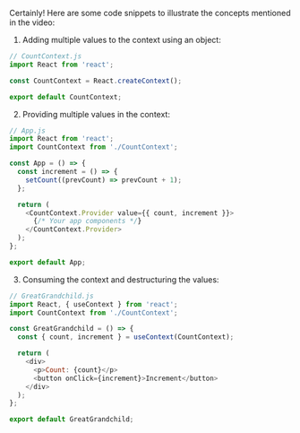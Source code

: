 Certainly! Here are some code snippets to illustrate the concepts mentioned in the video:

1. Adding multiple values to the context using an object:
```javascript
// CountContext.js
import React from 'react';

const CountContext = React.createContext();

export default CountContext;
```

2. Providing multiple values in the context:
```javascript
// App.js
import React from 'react';
import CountContext from './CountContext';

const App = () => {
  const increment = () => {
    setCount((prevCount) => prevCount + 1);
  };

  return (
    <CountContext.Provider value={{ count, increment }}>
      {/* Your app components */}
    </CountContext.Provider>
  );
};

export default App;
```

3. Consuming the context and destructuring the values:
```javascript
// GreatGrandchild.js
import React, { useContext } from 'react';
import CountContext from './CountContext';

const GreatGrandchild = () => {
  const { count, increment } = useContext(CountContext);

  return (
    <div>
      <p>Count: {count}</p>
      <button onClick={increment}>Increment</button>
    </div>
  );
};

export default GreatGrandchild;
```
